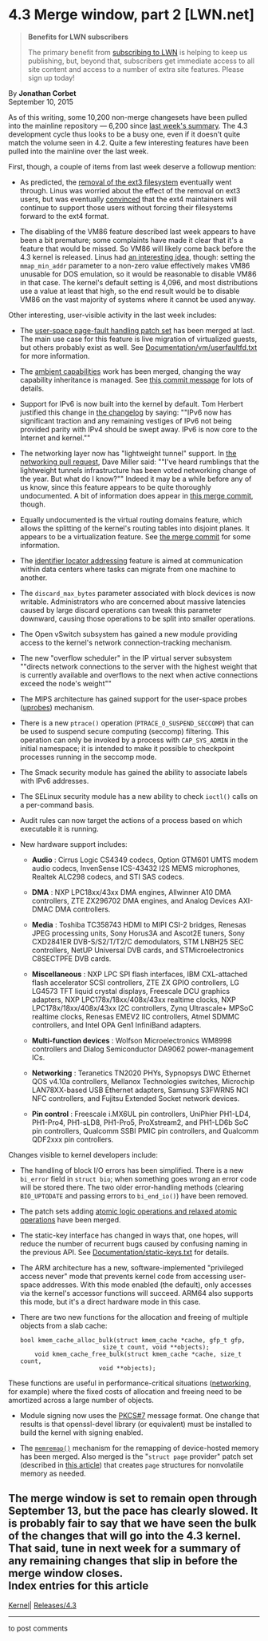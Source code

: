 # 4.3 Merge window, part 2 [LWN.net]

> **Benefits for LWN subscribers**
> 
> The primary benefit from [subscribing to LWN](/Promo/nst-nag5/subscribe) is helping to keep us publishing, but, beyond that, subscribers get immediate access to all site content and access to a number of extra site features. Please sign up today! 

By **Jonathan Corbet**  
September 10, 2015 

As of this writing, some 10,200 non-merge changesets have been pulled into the mainline repository — 6,200 since [last week's summary](/Articles/656267/). The 4.3 development cycle thus looks to be a busy one, even if it doesn't quite match the volume seen in 4.2. Quite a few interesting features have been pulled into the mainline over the last week. 

First, though, a couple of items from last week deserve a followup mention: 

  * As predicted, the [removal of the ext3 filesystem](/Articles/651645/) eventually went through. Linus was worried about the effect of the removal on ext3 users, but was eventually [convinced](/Articles/656819/) that the ext4 maintainers will continue to support those users without forcing their filesystems forward to the ext4 format. 

  * The disabling of the VM86 feature described last week appears to have been a bit premature; some complaints have made it clear that it's a feature that would be missed. So VM86 will likely come back before the 4.3 kernel is released. Linus had [an interesting idea](/Articles/656820/), though: setting the `mmap_min_addr` parameter to a non-zero value effectively makes VM86 unusable for DOS emulation, so it would be reasonable to disable VM86 in that case. The kernel's default setting is 4,096, and most distributions use a value at least that high, so the end result would be to disable VM86 on the vast majority of systems where it cannot be used anyway. 




Other interesting, user-visible activity in the last week includes: 

  * The [user-space page-fault handling patch set](/Articles/636226/) has been merged at last. The main use case for this feature is live migration of virtualized guests, but others probably exist as well. See [Documentation/vm/userfaultfd.txt](/Articles/656816/) for more information. 

  * The [ambient capabilities](/Articles/632520/) work has been merged, changing the way capability inheritance is managed. See [this commit message](http://git.kernel.org/linus/58319057b7847667f0c9585b9de0e8932b0fdb08) for lots of details. 

  * Support for IPv6 is now built into the kernel by default. Tom Herbert justified this change in [the changelog](http://git.kernel.org/linus/de551f2eb22a77a498cea9686f39e79f25329109) by saying: ""IPv6 now has significant traction and any remaining vestiges of IPv6 not being provided parity with IPv4 should be swept away. IPv6 is now core to the Internet and kernel."" 

  * The networking layer now has "lightweight tunnel" support. In [the networking pull request](/Articles/657074/), Dave Miller said: ""I've heard rumblings that the lightweight tunnels infrastructure has been voted networking change of the year. But what do I know?"" Indeed it may be a while before any of us know, since this feature appears to be quite thoroughly undocumented. A bit of information does appear in [this merge commit](http://git.kernel.org/linus/e69724f32e62502a6e686eae36b7aadfeea60dca), though. 

  * Equally undocumented is the virtual routing domains feature, which allows the splitting of the kernel's routing tables into disjoint planes. It appears to be a virtualization feature. See [the merge commit](http://git.kernel.org/linus/d52736e24fe2e927c26817256f8d1a3c8b5d51a0) for some information. 

  * The [identifier locator addressing](/Articles/657012/) feature is aimed at communication within data centers where tasks can migrate from one machine to another. 

  * The `discard_max_bytes` parameter associated with block devices is now writable. Administrators who are concerned about massive latencies caused by large discard operations can tweak this parameter downward, causing those operations to be split into smaller operations. 

  * The Open vSwitch subsystem has gained a new module providing access to the kernel's network connection-tracking mechanism. 

  * The new "overflow scheduler" in the IP virtual server subsystem ""directs network connections to the server with the highest weight that is currently available and overflows to the next when active connections exceed the node's weight"" 

  * The MIPS architecture has gained support for the user-space probes ([uprobes](/Articles/499190/)) mechanism. 

  * There is a new `ptrace()` operation (`PTRACE_O_SUSPEND_SECCOMP`) that can be used to suspend secure computing (seccomp) filtering. This operation can only be invoked by a process with `CAP_SYS_ADMIN` in the initial namespace; it is intended to make it possible to checkpoint processes running in the seccomp mode. 

  * The Smack security module has gained the ability to associate labels with IPv6 addresses. 

  * The SELinux security module has a new ability to check `ioctl()` calls on a per-command basis. 

  * Audit rules can now target the actions of a process based on which executable it is running. 

  * New hardware support includes: 

    * **Audio** : Cirrus Logic CS4349 codecs, Option GTM601 UMTS modem audio codecs, InvenSense ICS-43432 I2S MEMS microphones, Realtek ALC298 codecs, and STI SAS codecs. 

    * **DMA** : NXP LPC18xx/43xx DMA engines, Allwinner A10 DMA controllers, ZTE ZX296702 DMA engines, and Analog Devices AXI-DMAC DMA controllers. 

    * **Media** : Toshiba TC358743 HDMI to MIPI CSI-2 bridges, Renesas JPEG processing units, Sony Horus3A and Ascot2E tuners, Sony CXD2841ER DVB-S/S2/T/T2/C demodulators, STM LNBH25 SEC controllers, NetUP Universal DVB cards, and STMicroelectronics C8SECTPFE DVB cards. 

    * **Miscellaneous** : NXP LPC SPI flash interfaces, IBM CXL-attached flash accelerator SCSI controllers, ZTE ZX GPIO controllers, LG LG4573 TFT liquid crystal displays, Freescale DCU graphics adapters, NXP LPC178x/18xx/408x/43xx realtime clocks, NXP LPC178x/18xx/408x/43xx I2C controllers, Zynq Ultrascale+ MPSoC realtime clocks, Renesas EMEV2 IIC controllers, Atmel SDMMC controllers, and Intel OPA Gen1 InfiniBand adapters. 

    * **Multi-function devices** : Wolfson Microelectronics WM8998 controllers and Dialog Semiconductor DA9062 power-management ICs. 

    * **Networking** : Teranetics TN2020 PHYs, Sypnopsys DWC Ethernet QOS v4.10a controllers, Mellanox Technologies switches, Microchip LAN78XX-based USB Ethernet adapters, Samsung S3FWRN5 NCI NFC controllers, and Fujitsu Extended Socket network devices. 

    * **Pin control** : Freescale i.MX6UL pin controllers, UniPhier PH1-LD4, PH1-Pro4, PH1-sLD8, PH1-Pro5, ProXstream2, and PH1-LD6b SoC pin controllers, Qualcomm SSBI PMIC pin controllers, and Qualcomm QDF2xxx pin controllers. 




Changes visible to kernel developers include: 

  * The handling of block I/O errors has been simplified. There is a new `bi_error` field in `struct bio`; when something goes wrong an error code will be stored there. The two older error-handling methods (clearing `BIO_UPTODATE` and passing errors to `bi_end_io()`) have been removed. 

  * The patch sets adding [atomic logic operations and relaxed atomic operations](/Articles/651629/) have been merged. 

  * The static-key interface has changed in ways that, one hopes, will reduce the number of recurrent bugs caused by confusing naming in the previous API. See [Documentation/static-keys.txt](/Articles/656808/) for details. 

  * The ARM architecture has a new, software-implemented "privileged access never" mode that prevents kernel code from accessing user-space addresses. With this mode enabled (the default), only accesses via the kernel's accessor functions will succeed. ARM64 also supports this mode, but it's a direct hardware mode in this case. 

  * There are two new functions for the allocation and freeing of multiple objects from a slab cache: 
        
        bool kmem_cache_alloc_bulk(struct kmem_cache *cache, gfp_t gfp,
            	 		       size_t count, void **objects);
            void kmem_cache_free_bulk(struct kmem_cache *cache, size_t count,
            			      void **objects);
        

These functions are useful in performance-critical situations ([networking](/Articles/629155/), for example) where the fixed costs of allocation and freeing need to be amortized across a large number of objects. 

  * Module signing now uses the [PKCS#7](https://tools.ietf.org/html/rfc2315) message format. One change that results is that openssl-devel library (or equivalent) must be installed to build the kernel with signing enabled. 

  * The [`memremap()`](/Articles/653585/) mechanism for the remapping of device-hosted memory has been merged. Also merged is the "`struct page` provider" patch set (described in [this article](/Articles/656197/)) that creates `page` structures for nonvolatile memory as needed. 




The merge window is set to remain open through September 13, but the pace has clearly slowed. It is probably fair to say that we have seen the bulk of the changes that will go into the 4.3 kernel. That said, tune in next week for a summary of any remaining changes that slip in before the merge window closes.  
Index entries for this article  
---  
[Kernel](/Kernel/Index)| [Releases/4.3](/Kernel/Index#Releases-4.3)  
  


* * *

to post comments 
